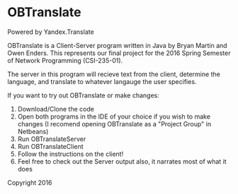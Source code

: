 # OBTranslate
Powered by Yandex.Translate

OBTranslate is a Client-Server program written in Java by Bryan Martin and Owen Enders.
This represents our final project for the 2016 Spring Semester of Network Programming (CSI-235-01).

The server in this program will recieve text from the client, determine the language, and translate to whatever langauge the user specifies.

If you want to try out OBTranslate or make changes:
1. Download/Clone the code
2. Open both programs in the IDE of your choice if you wish to make changes (I recomend opening OBTranslate as a "Project Group" in Netbeans)
3. Run OBTranslateServer
4. Run OBTranslateClient
5. Follow the instructions on the client!
6. Feel free to check out the Server output also, it narrates most of what it does

Copyright 2016